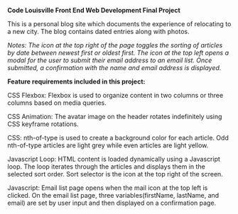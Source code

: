 **Code Louisville Front End Web Development Final Project**

This is a personal blog site which documents the experience of relocating to a new city. The blog contains dated entries along with photos.

*Notes: The icon at the top right of the page toggles the sorting of articles by date between newest first or oldest first. The icon at the top left opens a modal for the user to submit their email address to an email list. Once submitted, a confirmation with the name and email address is displayed.*


**Feature requirements included in this project:**

CSS Flexbox: Flexbox is used to organize content in two columns or three columns based on media queries.

CSS Animation: The avatar image on the header rotates indefinitely using CSS keyframe rotations.

CSS: nth-of-type is used to create a background color for each article. Odd nth-of-type articles are light grey while even articles are light yellow.
 
Javascript Loop: HTML content is loaded dynamically using a Javascript loop. The loop iterates through the articles and displays them in the selected sort order. Sort selector is the icon at the top right of the screen.

Javascript: Email list page opens when the mail icon at the top left is clicked. On the email list page, three variables(firstName, lastName, and email) are set by user input and then displayed on a confirmation page.